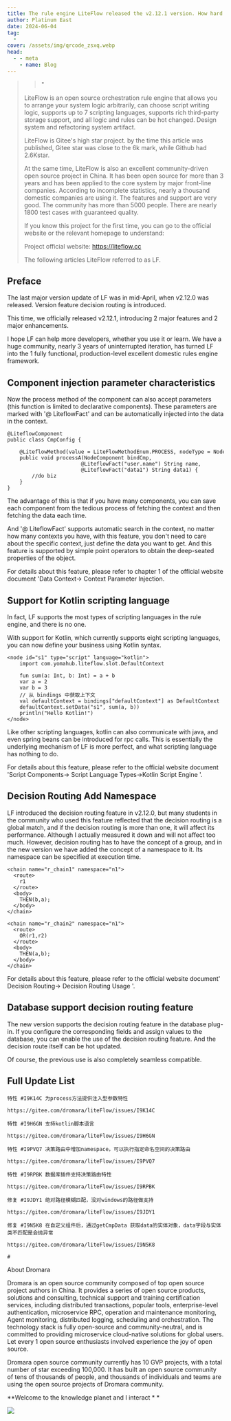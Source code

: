 ```yaml
---
title: The rule engine LiteFlow released the v2.12.1 version. How hard did it use to know
author: Platinum East
date: 2024-06-04
tag:
  - 
cover: /assets/img/qrcode_zsxq.webp
head:
  - - meta
    - name: Blog
---
```


>>"
>>
> LiteFlow is an open source orchestration rule engine that allows you to arrange your system logic arbitrarily, can choose script writing logic, supports up to 7 scripting languages, supports rich third-party storage support, and all logic and rules can be hot changed. Design system and refactoring system artifact.
>>
> LiteFlow is Gitee's high star project. by the time this article was published, Gitee star was close to the 6k mark, while Github had 2.6Kstar.
>>
> At the same time, LiteFlow is also an excellent community-driven open source project in China. It has been open source for more than 3 years and has been applied to the core system by major front-line companies. According to incomplete statistics, nearly a thousand domestic companies are using it. The features and support are very good. The community has more than 5000 people. There are nearly 1800 test cases with guaranteed quality.
>>
> If you know this project for the first time, you can go to the official website or the relevant homepage to understand:
>>
> Project official website: https://liteflow.cc
>>
> The following articles LiteFlow referred to as LF.

## Preface

The last major version update of LF was in mid-April, when v2.12.0 was released. Version feature decision routing is introduced.

This time, we officially released v2.12.1, introducing 2 major features and 2 major enhancements.

I hope LF can help more developers, whether you use it or learn. We have a huge community, nearly 3 years of uninterrupted iteration, has turned LF into the 1 fully functional, production-level excellent domestic rules engine framework.

## Component injection parameter characteristics

Now the process method of the component can also accept parameters (this function is limited to declarative components). These parameters are marked with '@ LiteflowFact' and can be automatically injected into the data in the context.

```
@LiteflowComponent
public class CmpConfig {

    @LiteflowMethod(value = LiteFlowMethodEnum.PROCESS, nodeType = NodeTypeEnum.COMMON, nodeId = "a")
    public void processA(NodeComponent bindCmp,
                        @LiteflowFact("user.name") String name,
                        @LiteflowFact("data1") String data1) {
        //do biz
    }
}
```

The advantage of this is that if you have many components, you can save each component from the tedious process of fetching the context and then fetching the data each time.

And '@ LiteflowFact' supports automatic search in the context, no matter how many contexts you have, with this feature, you don't need to care about the specific context, just define the data you want to get. And this feature is supported by simple point operators to obtain the deep-seated properties of the object.

For details about this feature, please refer to chapter 1 of the official website document 'Data Context-> Context Parameter Injection.

## Support for Kotlin scripting language

In fact, LF supports the most types of scripting languages in the rule engine, and there is no one.

With support for Kotlin, which currently supports eight scripting languages, you can now define your business using Kotlin syntax.

```
<node id="s1" type="script" language="kotlin">
    import com.yomahub.liteflow.slot.DefaultContext

    fun sum(a: Int, b: Int) = a + b
    var a = 2
    var b = 3
    // 从 bindings 中获取上下文
    val defaultContext = bindings["defaultContext"] as DefaultContext
    defaultContext.setData("s1", sum(a, b))
    println("Hello Kotlin!")
</node>
```

Like other scripting languages, kotlin can also communicate with java, and even spring beans can be introduced for rpc calls. This is essentially the underlying mechanism of LF is more perfect, and what scripting language has nothing to do.

For details about this feature, please refer to the official website document 'Script Components-> Script Language Types->Kotlin Script Engine '.

## Decision Routing Add Namespace

LF introduced the decision routing feature in v2.12.0, but many students in the community who used this feature reflected that the decision routing is a global match, and if the decision routing is more than one, it will affect its performance. Although I actually measured it down and will not affect too much. However, decision routing has to have the concept of a group, and in the new version we have added the concept of a namespace to it. Its namespace can be specified at execution time.

```
<chain name="r_chain1" namespace="n1">
  <route>
    r1
  </route>
  <body>
    THEN(b,a);
  </body>
</chain>

<chain name="r_chain2" namespace="n1">
  <route>
    OR(r1,r2)
  </route>
  <body>
    THEN(a,b);
  </body>
</chain>
```

For details about this feature, please refer to the official website document' Decision Routing-> Decision Routing Usage '.

## Database support decision routing feature

The new version supports the decision routing feature in the database plug-in. If you configure the corresponding fields and assign values to the database, you can enable the use of the decision routing feature. And the decision route itself can be hot updated.

Of course, the previous use is also completely seamless compatible.

## Full Update List

```
特性 #I9K14C 为process方法提供注入型参数特性

https://gitee.com/dromara/liteFlow/issues/I9K14C

特性 #I9H6GN 支持kotlin脚本语言

https://gitee.com/dromara/liteFlow/issues/I9H6GN

特性 #I9PVQ7 决策路由中增加namespace，可以执行指定命名空间的决策路由

https://gitee.com/dromara/liteFlow/issues/I9PVQ7

特性 #I9RPBK 数据库插件支持决策路由特性

https://gitee.com/dromara/liteFlow/issues/I9RPBK

修复 #I9JDY1 绝对路径模糊匹配，没对windows的路径做支持

https://gitee.com/dromara/liteFlow/issues/I9JDY1

修复 #I9N5K8 在自定义组件后，通过getCmpData 获取data的实体对象，data字段与实体类不匹配是会抛异常

https://gitee.com/dromara/liteFlow/issues/I9N5K8

#
```

  

  

About Dromara

Dromara is an open source community composed of top open source project authors in China. It provides a series of open source products, solutions and consulting, technical support and training certification services, including distributed transactions, popular tools, enterprise-level authentication, microservice RPC, operation and maintenance monitoring, Agent monitoring, distributed logging, scheduling and orchestration. The technology stack is fully open-source and community-neutral, and is committed to providing microservice cloud-native solutions for global users. Let every 1 open source enthusiasts involved experience the joy of open source.



Dromara open source community currently has 10 GVP projects, with a total number of star exceeding 100,000. It has built an open source community of tens of thousands of people, and thousands of individuals and teams are using the open source projects of Dromara community.

**Welcome to the knowledge planet and I interact * *

![](/assets/img/qrcode_zsxq.webp)